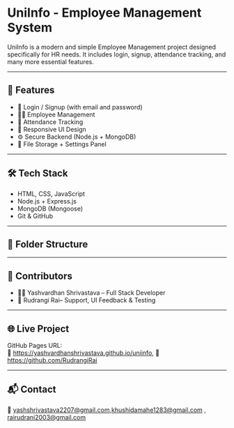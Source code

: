 # UniInfo - Employee Management System

UniInfo is a modern and simple Employee Management project designed specifically for HR needs. It includes login, signup, attendance tracking, and many more essential features.


---

## 🚀 Features

- 🔐 Login / Signup (with email and password)
- 🧑‍💼 Employee Management
- 📅 Attendance Tracking
- 🎨 Responsive UI Design
- ⚙️ Secure Backend (Node.js + MongoDB)
- 📁 File Storage + Settings Panel

---

## 🛠️ Tech Stack

- HTML, CSS, JavaScript
- Node.js + Express.js
- MongoDB (Mongoose)
- Git & GitHub

---

## 📁 Folder Structure


---

## 👥 Contributors

- 👨‍💻 Yashvardhan Shrivastava – Full Stack Developer  
- 🎤 Rudrangi Rai– Support, UI Feedback & Testing  

---

## 🌐 Live Project

GitHub Pages URL:  
🔗 https://yashvardhanshrivastava.github.io/uniinfo,
🔗 https://github.com/RudrangiRai 

---

## 📬 Contact

📧 yashshrivastava2207@gmail.com,khushidamahe1283@gmail.com ,
rairudrani2003@gmail.com 




